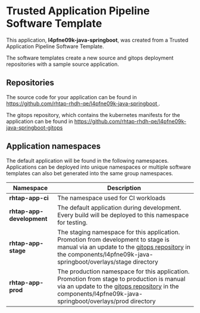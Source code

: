 # Trusted Application Pipeline Software Template

This application, **l4pfne09k-java-springboot**, was created from a Trusted Application Pipeline Software Template.

The software templates create a new source and gitops deployment repositories with a sample source application. 

## Repositories

The source code for your application can be found in [https://github.com/rhtap-rhdh-qe/l4pfne09k-java-springboot ](https://github.com/rhtap-rhdh-qe/l4pfne09k-java-springboot ).
 
The gitops repository, which contains the kubernetes manifests for the application can be found in 
[https://github.com/rhtap-rhdh-qe/l4pfne09k-java-springboot-gitops ](https://github.com/rhtap-rhdh-qe/l4pfne09k-java-springboot-gitops ) 

## Application namespaces 

The default application will be found in the following namespaces. Applications can be deployed into unique namespaces or multiple software templates can also bet generated into the same group namespaces.  

|  Namespace   |  Description   |  
| -------- | -------- |
| **rhtap-app-ci** | The namespace used for CI workloads |
| **rhtap-app-development** | The default application during development. Every build will be deployed to this namespace for testing. |
| **rhtap-app-stage** | The staging namespace for this application. Promotion from development to stage is manual via an update to the [gitops repository](https://github.com/rhtap-rhdh-qe/l4pfne09k-java-springboot-gitops ) in the components/l4pfne09k-java-springboot/overlays/stage directory |
| **rhtap-app-prod** | The production namespace for this application. Promotion from stage to production is manual via an update to the [gitops repository](https://github.com/rhtap-rhdh-qe/l4pfne09k-java-springboot-gitops ) in the components/l4pfne09k-java-springboot/overlays/prod directory |